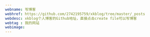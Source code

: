 ```yaml
---
webname: 写博客
webhref: https://github.com/2742195759/xkblog/tree/master/_posts
webdesc: xkblog个人博客的Github地址，直接点击create file可以写博客
webtag : 我的网站
webimage: 
---
```

